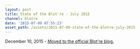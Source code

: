 ```yaml
---
layout: post
title: State of the Blot're - July 2015
channel: blotre
date: '2015-07-09 07:55:23'
asset_path: /assets/2015-07-09-state-of-the-blotre-july-2015
---
```

December 10, 2015 - [Moved to the official Blot're blog.](http://blog.blot.re/state-of-the-blotre-july-2015/)